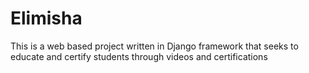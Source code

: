 # Elimisha
This is a web based project written in Django framework that seeks to educate and certify students through videos and certifications
